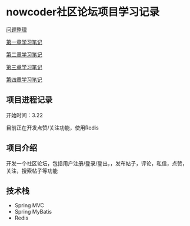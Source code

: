 # nowcoder社区论坛项目学习记录

[问题整理](https://github.com/tietietietie/nowcoder_project/blob/master/Notes/Problems.md)

[第一章学习笔记](https://github.com/tietietietie/nowcoder_project/blob/master/Notes/Chapter1.md)

[第二章学习笔记](https://github.com/tietietietie/nowcoder_project/blob/master/Notes/Chapter2.md)

[第三章学习笔记](https://github.com/tietietietie/nowcoder_project/blob/master/Notes/Chapter3.md)

[第四章学习笔记](https://github.com/tietietietie/nowcoder_project/blob/master/Notes/Chapter4.md)

## 项目进程记录

开始时间：3.22

目前正在开发点赞/关注功能，使用Redis

## 项目介绍

开发一个社区论坛，包括用户注册/登录/登出，，发布帖子，评论，私信，点赞，关注，搜索帖子等功能

## 技术栈

* Spring MVC
* Spring MyBatis
* Redis
